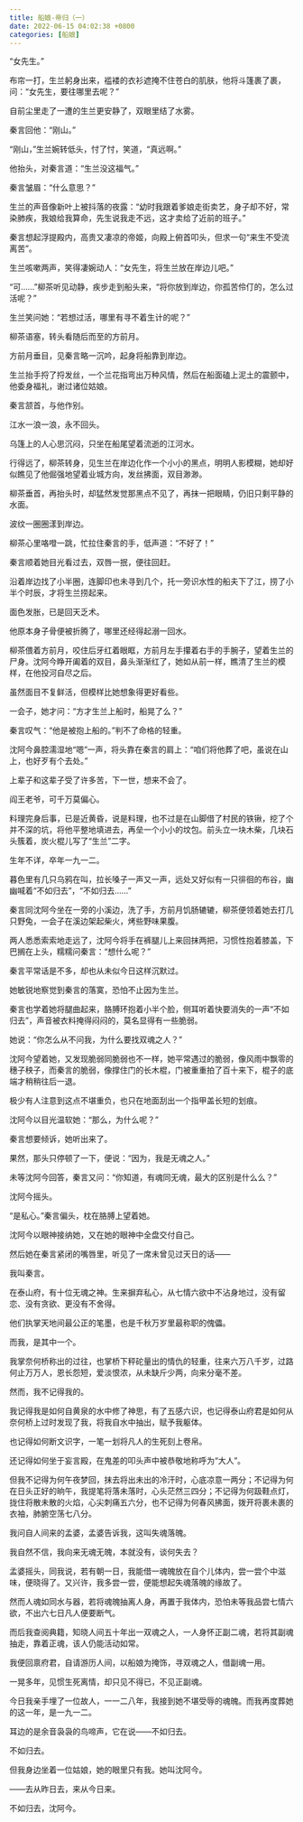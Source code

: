 ```yaml
---
title: 船娘-帝归（一）
date: 2022-06-15 04:02:38 +0800
categories: [船娘]
---
```


“女先生。”

布帘一打，生兰躬身出来，褴褛的衣衫遮掩不住苍白的肌肤，他将斗篷裹了裹，问：“女先生，要往哪里去呢？”

自前尘里走了一遭的生兰更安静了，双眼里结了水雾。

秦言回他：“刚山。”

“刚山，”生兰婉转低头，忖了忖，笑道，“真远啊。”

他抬头，对秦言道：“生兰没这福气。”

秦言皱眉：“什么意思？”

生兰的声音像新叶上被抖落的夜露：“幼时我跟着爹娘走街卖艺，身子却不好，常染肺疾，我娘给我算命，先生说我走不远，这才卖给了近前的班子。”

秦言想起浮提殿内，高贵又凄凉的帝姬，向殿上俯首叩头，但求一句“来生不受流离苦”。

生兰咳嗽两声，笑得凄婉动人：“女先生，将生兰放在岸边儿吧。”

“可……”柳茶听见动静，疾步走到船头来，“将你放到岸边，你孤苦伶仃的，怎么过活呢？”

生兰笑问她：“若想过活，哪里有寻不着生计的呢？”

柳茶语塞，转头看随后而至的方前月。

方前月垂目，见秦言略一沉吟，起身将船靠到岸边。

生兰抬手捋了捋发丝，一个兰花指弯出万种风情，然后在船面磕上泥土的震颤中，他委身福礼，谢过诸位姑娘。

秦言颔首，与他作别。

江水一浪一浪，永不回头。

乌篷上的人心思沉闷，只坐在船尾望着流逝的江河水。

行得远了，柳茶转身，见生兰在岸边化作一个小小的黑点，明明人影模糊，她却好似瞧见了他倔强地望着业城方向，发丝拂面，双目渺渺。

柳茶垂首，再抬头时，却猛然发觉那黑点不见了，再抹一把眼睛，仍旧只剩平静的水面。

波纹一圈圈漾到岸边。

柳茶心里咯噔一跳，忙拉住秦言的手，低声道：“不好了！”

秦言顺着她目光看过去，双唇一抿，便往回赶。

沿着岸边找了小半圈，连脚印也未寻到几个，托一旁识水性的船夫下了江，捞了小半个时辰，才将生兰捞起来。

面色发胀，已是回天乏术。

他原本身子骨便被折腾了，哪里还经得起溺一回水。

柳茶偎着方前月，咬住后牙红着眼眶，方前月左手攥着右手的手腕子，望着生兰的尸身。沈阿今睁开阖着的双目，鼻头渐渐红了，她如从前一样，瞧清了生兰的模样，在他投河自尽之后。

虽然面目不复鲜活，但模样比她想象得更好看些。

一会子，她才问：“方才生兰上船时，船晃了么？”

秦言叹气：“他是被抱上船的。”判不了命格的轻重。

沈阿今鼻腔濡湿地“嗯”一声，将头靠在秦言的肩上：“咱们将他葬了吧，虽说在山上，也好歹有个去处。”

上辈子和这辈子受了许多苦，下一世，想来不会了。

阎王老爷，可千万莫偏心。

料理完身后事，已是近黄昏，说是料理，也不过是在山脚借了村民的铁锹，挖了个并不深的坑，将他平整地填进去，再垒一个小小的坟包。前头立一块木柴，几块石头簇着，炭火棍儿写了“生兰”二字。

生年不详，卒年一九一二。

暮色里有几只乌鸦在叫，拉长嗓子一声又一声，远处又好似有一只徘徊的布谷，幽幽喊着“不如归去”，“不如归去……”

秦言同沈阿今坐在一旁的小溪边，洗了手，方前月饥肠辘辘，柳茶便领着她去打几只野兔，一会子在溪边架起柴火，烤些野味果腹。

两人悉悉索索地走远了，沈阿今将手在裤腿儿上来回抹两把，习惯性抱着膝盖，下巴搁在上头，糯糯问秦言：“想什么呢？”

秦言平常话是不多，却也从未似今日这样沉默过。

她敏锐地察觉到秦言的落寞，恐怕不止因为生兰。

秦言也学着她将腿曲起来，胳膊环抱着小半个脸，侧耳听着快要消失的一声“不如归去”，声音被衣料掩得闷闷的，莫名显得有一些脆弱。

她说：“你怎么从不问我，为什么要找双魂之人？”

沈阿今望着她，又发现脆弱同脆弱也不一样，她平常遇过的脆弱，像风雨中飘零的穗子秧子，而秦言的脆弱，像撑住门的长木棍，门被重重拍了百十来下，棍子的底端才稍稍往后一退。

极少有人注意到这点不堪重负，也只在地面刮出一个指甲盖长短的划痕。

沈阿今以目光温软她：“那么，为什么呢？”

秦言想要倾诉，她听出来了。

果然，那头只停顿了一下，便说：“因为，我是无魂之人。”

未等沈阿今回答，秦言又问：“你知道，有魂同无魂，最大的区别是什么么？”

沈阿今摇头。

“是私心。”秦言偏头，枕在胳膊上望着她。

沈阿今以眼神接纳她，又在她的眼神中全盘交付自己。

然后她在秦言紧闭的嘴唇里，听见了一席未曾见过天日的话——

我叫秦言。

在泰山府，有十位无魂之神。生来摒弃私心，从七情六欲中不沾身地过，没有留恋、没有贪欲、更没有不舍得。

他们执掌天地间最公正的笔墨，也是千秋万岁里最称职的傀儡。

而我，是其中一个。

我掌奈何桥称出的过往，也掌桥下秤砣量出的情仇的轻重，往来六万八千岁，过路何止万万人，恩长怨短，爱淡恨浓，从未缺斤少两，向来分毫不差。

然而，我不记得我的。

我记得我是如何自黄泉的水中修了神思，有了五感六识，也记得泰山府君是如何从奈何桥上过时发现了我，将我自水中抽出，赋予我躯体。

也记得如何断文识字，一笔一划将凡人的生死刻上卷帛。

还记得如何坐于妄言殿，在鬼差的叩头声中被恭敬地称呼为“大人”。

但我不记得为何午夜梦回，抹去将出未出的冷汗时，心底凉意一两分；不记得为何在日头正好的晌午，我提笔将落未落时，心头茫然三四分；不记得为何趿鞋点灯，拢住将散未散的火焰，心尖刺痛五六分，也不记得为何春风拂面，拨开将裹未裹的衣袖，肺腑空荡七八分。

我问自人间来的孟婆，孟婆告诉我，这叫失魂落魄。

我自然不信，我向来无魂无魄，本就没有，谈何失去？

孟婆摇头，同我说，若有朝一日，我能借一魂魄放在自个儿体内，尝一尝个中滋味，便晓得了。又兴许，我多尝一尝，便能想起失魂落魄的缘故了。

然而人魂如同水与器，若将魂魄抽离人身，再置于我体内，恐怕未等我品尝七情六欲，不出六七日凡人便要断气。

而后我查阅典籍，知晓人间五十年出一双魂之人，一人身怀正副二魂，若将其副魂抽走，靠着正魂，该人仍能活动如常。

我便回禀府君，自请游历人间，以船娘为掩饰，寻双魂之人，借副魂一用。

一晃多年，见惯生死离情，却只见不得已，不见正副魂。

今日我亲手埋了一位故人，一一二八年，我接到她不堪受辱的魂魄。而我再度葬她的这一年，是一九一二。

耳边的是余音袅袅的鸟啼声，它在说——不如归去。

不如归去。

但我身边坐着一位姑娘，她的眼里只有我。她叫沈阿今。

——去从昨日去，来从今日来。

不如归去，沈阿今。


